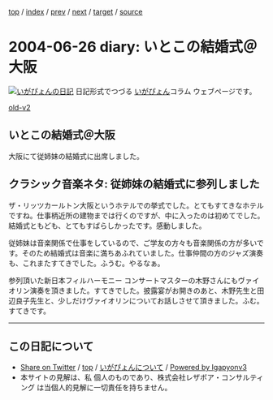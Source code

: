 [top](../index.html) 
 / [index](index.html) 
 / [prev](ig040624.html) 
 / [next](ig040714.html) 
 / [target](http://www.igapyon.jp/igapyon/diary/2004/ig040626.html) 
 / [source](https://github.com/igapyon/diary/blob/master/2004/ig040626.src.md) 

2004-06-26 diary: いとこの結婚式＠大阪
=====================================================================================================
[![いがぴょんの日記](http://www.igapyon.jp/igapyon/diary/images/iga200306s.jpg "いがぴょん")](http://www.igapyon.jp/igapyon/diary/memo/memoigapyon.html) 日記形式でつづる [いがぴょん](http://www.igapyon.jp/igapyon/diary/memo/memoigapyon.html)コラム ウェブページです。

[old-v2](ig040626-orig.html)

## いとこの結婚式＠大阪

大阪にて従姉妹の結婚式に出席しました。


## クラシック音楽ネタ: 従姉妹の結婚式に参列しました

ザ・リッツカールトン大阪というホテルでの挙式でした。とてもすてきなホテルですね。仕事柄近所の建物までは行くのですが、中に入ったのは初めてでした。結婚式ともども、とてもすばらしかったです。感動しました。

従姉妹は音楽関係で仕事をしているので、ご学友の方々も音楽関係の方が多いです。そのため結婚式は音楽に満ちあふれていました。仕事仲間の方のジャズ演奏も、これまたすてきでした。ふうむ。やるなぁ。

参列頂いた新日本フィルハーモニー コンサートマスターの木野さんにもヴァイオリン演奏を頂きました。すてきでした。披露宴がお開きのあと、木野先生と田辺良子先生と、少しだけヴァイオリンについてお話しさせて頂きました。ふむ。すてきです。


----------------------------------------------------------------------------------------------------

## この日記について

* [Share on Twitter](https://twitter.com/intent/tweet?hashtags=igapyon%2Cdiary%2C%E3%81%84%E3%81%8C%E3%81%B4%E3%82%87%E3%82%93&text=%E3%81%84%E3%81%A8%E3%81%93%E3%81%AE%E7%B5%90%E5%A9%9A%E5%BC%8F%EF%BC%A0%E5%A4%A7%E9%98%AA&url=http%3A%2F%2Fwww.igapyon.jp%2Figapyon%2Fdiary%2F2004%2Fig040626.html) / [top](../index.html) / [いがぴょんについて](http://www.igapyon.jp/igapyon/diary/memo/memoigapyon.html) / [Powered by Igapyonv3](https://github.com/igapyon/igapyonv3)
* 本サイトの見解は、私 個人のものであり、株式会社レザボア・コンサルティング は当個人的見解に一切責任を持ちません。 
